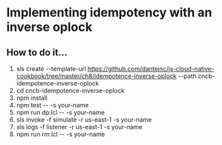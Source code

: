 # Implementing idempotency with an inverse oplock

## How to do it...
1. sls create --template-url https://github.com/danteinc/js-cloud-native-cookbook/tree/master/ch8/idempotence-inverse-oplock --path cncb-idempotence-inverse-oplock
2. cd cncb-idempotence-inverse-oplock
3. npm install
4. npm test -- -s your-name
5. npm run dp:lcl -- -s your-name
6. sls invoke -f simulate -r us-east-1 -s your-name
7. sls logs -f listener -r us-east-1 -s your-name
8. npm run rm:lcl -- -s your-name
